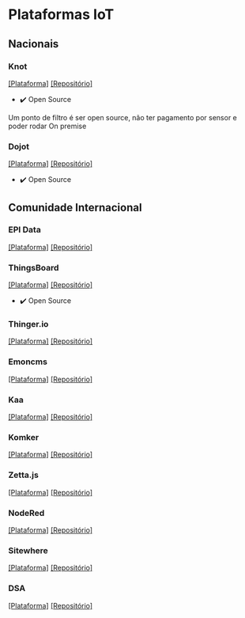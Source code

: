 # Plataformas IoT

## Nacionais

### Knot

[[Plataforma]](https://knot.cesar.org.br/)
[[Repositório]](https://github.com/CESARBR?utf8=%E2%9C%93&q=knot)

- :heavy_check_mark: Open Source

Um ponto de filtro é ser open source, não ter pagamento por sensor e poder rodar On premise

### Dojot

[[Plataforma]](http://www.dojot.com.br/documentacao-para-desenvolvimento-iot/)
[[Repositório]](https://github.com/dojot)

- :heavy_check_mark: Open Source

## Comunidade Internacional

### EPI Data

[[Plataforma]](https://epidata.io/index.html?source=googleads)
[[Repositório]](https://github.com/epidataio/epidata-community)

### ThingsBoard

[[Plataforma]](https://thingsboard.io/)
[[Repositório]](https://github.com/thingsboard/thingsboard)

- :heavy_check_mark: Open Source

### Thinger.io

[[Plataforma]](https://thinger.io/)
[[Repositório]](https://github.com/thinger-io)

### Emoncms

[[Plataforma]](https://emoncms.org/)
[[Repositório]](https://github.com/emoncms/emoncms)

### Kaa

[[Plataforma]](https://www.kaaproject.org/#integrations)
[[Repositório]](https://github.com/kaaproject/kaa)

### Komker

[[Plataforma]](http://www.konkerlabs.com/)
[[Repositório]](https://github.com/KonkerLabs)

### Zetta.js

[[Plataforma]](http://www.zettajs.com)
[[Repositório]](https://github.com/zettajs)

### NodeRed

[[Plataforma]](https://nodered.org/)
[[Repositório]](https://github.com/node-red)

### Sitewhere

[[Plataforma]](https://sitewhere.io/en/)
[[Repositório]](https://github.com/sitewhere/sitewhere)

### DSA

[[Plataforma]](http://iot-dsa.org/)
[[Repositório]](https://github.com/IOT-DSA)
